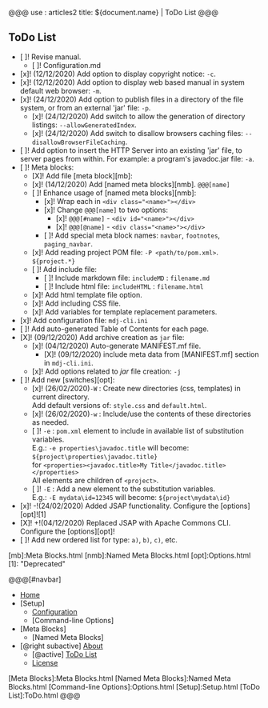 @@@
use : articles2
title: ${document.name} | ToDo List
@@@


## ToDo List

- [ ]! Revise manual.
    - [ ]! Configuration.md
- [x]! (12/12/2020) Add option to display copyright notice: `-c`.
- [x]! (12/12/2020) Add option to display web based manual in system default web browser: `-m`.
- [x]! (24/12/2020) Add option to publish files in a directory of the file system, or from an
        external 'jar' file: `-p`.
    - [x]! (24/12/2020) Add switch to allow the generation of directory listings: `--allowGeneratedIndex`.
    - [x]! (24/12/2020) Add switch to disallow browsers caching files: `--disallowBrowserFileCaching`.
- [ ]! Add option to insert the HTTP Server into an existing 'jar' file, to server pages
       from within.  For example: a program's javadoc.jar file: `-a`.
- [ ]! Meta blocks:
    - [X]! Add file [meta block][mb]:
    - [x]! (14/12/2020) Add [named meta blocks][nmb]. `@@@[name]`
    - [ ]! Enhance usage of [named meta blocks][nmb]:
        - [x]! Wrap each in `<div class="<name>"></div>`
        - [x]! Change `@@@[name]` to two options: 
            - [x]! `@@@[#name]` - `<div id="<name>"></div>`
            - [x]! `@@@[@name]` - `<div class="<name>"></div>`
        - [ ]! Add special meta block names: `navbar`, `footnotes`, `paging_navbar`.
    - [x]! Add reading project POM file: `-P <path/to/pom.xml>`. `${project.*}`
    - [ ]! Add include file:
        - [ ]! Include markdown file: `includeMD` : `filename.md`
        - [ ]! Include html file: `includeHTML` : `filename.html`
    - [x]! Add html template file option.
    - [x]! Add including CSS file.
    - [x]! Add variables for template replacement parameters.
- [x]! Add configuration file: `mdj-cli.ini`
- [ ]! Add auto-generated Table of Contents for each page.
- [X]! (09/12/2020) Add archive creation as `jar` file:
    - [x]! (04/12/2020) Auto-generate MANIFEST.mf file.
        - [X]! (09/12/2020) include meta data from [MANIFEST.mf] section in `mdj-cli.ini`.
    - [x]! Add options related to _jar_ file creation: `-j`
- [ ]! Add new [switches][opt]:
    - [x]! (26/02/2020)`-W` : Create new directories (css, templates) in current directory.  
            Add default versions of: `style.css` and `default.html`.
    - [x]! (26/02/2020)`-w` : Include/use the contents of these directories as needed.
    - [ ]! `-e` : `pom.xml` element to include in available list of substitution variables.  
           E.g.: `-e properties\javadoc.title` will become: `${project\properties\javadoc.title}`  
           for `<properties><javadoc.title>My Title</javadoc.title></properties>`  
           All elements are children of `<project>`.
    - [ ]! `-E` : Add a new element to the substitution variables.  
           E.g.: `-E mydata\id=12345` will become: `${project\mydata\id}`
- [x]! -!(24/02/2020) Added JSAP functionality. Configure the [options][opt]![1]
- [X]! +!(04/12/2020) Replaced JSAP with Apache Commons CLI. Configure the [options][opt]!
- [ ]! Add new ordered list for type: `a)`, `b)`, `c)`, etc.


[mb]:Meta Blocks.html
[nmb]:Named Meta Blocks.html
[opt]:Options.html
[1]: "Deprecated"

@@@[#navbar]
- [Home]
- [Setup]
    - [Configuration]
    - [Command-line Options]
- [Meta Blocks]
    - [Named Meta Blocks]
- [@right subactive] [About]
    - [@active] [ToDo List](#)
    - [License]

[About]:About.html
[Configuration]:Configuration.html
[Home]:index.html
[License]:LICENSE.html
[Meta Blocks]:Meta Blocks.html
[Named Meta Blocks]:Named Meta Blocks.html
[Command-line Options]:Options.html
[Setup]:Setup.html
[ToDo List]:ToDo.html
@@@
